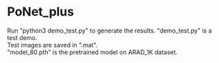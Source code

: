 # PoNet_plus
Run "python3 demo_test.py" to generate the results.
"demo_test.py" is a test demo.   
Test images are saved in ".mat".  
"model_80.pth" is the pretrained model on ARAD_1K dataset.  
